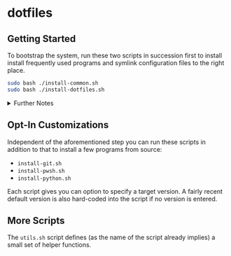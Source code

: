 # dotfiles

## Getting Started

To bootstrap the system, run these two scripts in succession first to install
install frequently used programs and symlink configuration files to the right place.

```bash
sudo bash ./install-common.sh
sudo bash ./install-dotfiles.sh
```

<details>
<summary>Further Notes</summary>
In a few cases `cargo install` in `install-common.sh` may fail to install certain
programs on some Unix distributions if there are no binary packages to be found for
your distribution. Installing `cargo` from `apt` may also give you an outdated version
of Rust, which is why this script will install `cargo` from source if cargo could
not be detected on your system.
</details>

## Opt-In Customizations

Independent of the aforementioned step you can run these scripts in addition to
that to install a few programs from source:

* `install-git.sh`
* `install-pwsh.sh`
* `install-python.sh`

Each script gives you can option to specify a target version. A fairly recent
default version is also hard-coded into the script if no version is entered.

## More Scripts

The `utils.sh` script defines (as the name of the script already implies) a small
set of helper functions.
